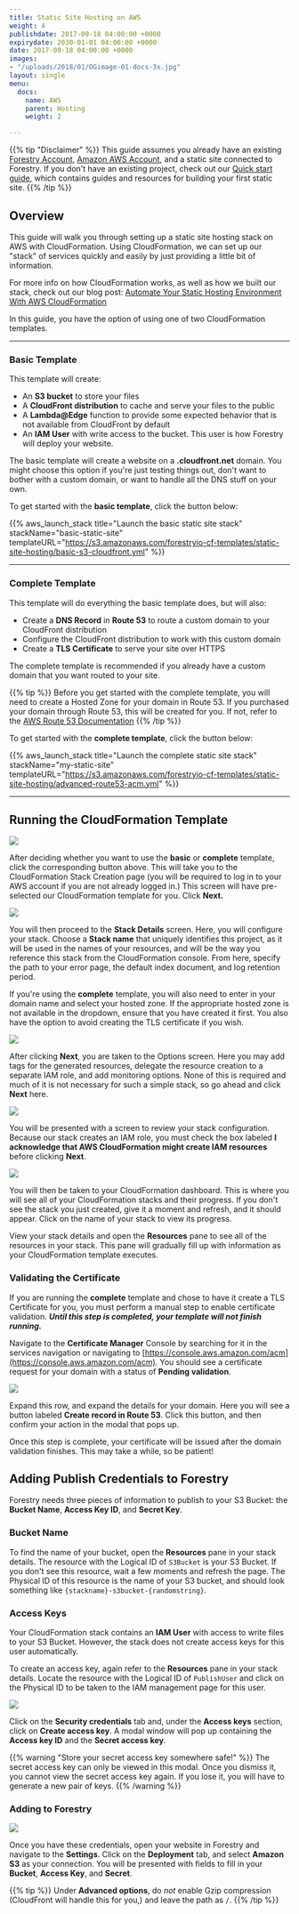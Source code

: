 ```yaml
---
title: Static Site Hosting on AWS
weight: 4
publishdate: 2017-09-18 04:00:00 +0000
expirydate: 2030-01-01 04:00:00 +0000
date: 2017-09-18 04:00:00 +0000
images:
- "/uploads/2018/01/OGimage-01-docs-3x.jpg"
layout: single
menu:
  docs:
    name: AWS
    parent: Hosting
    weight: 2

---
```


{{% tip "Disclaimer" %}}
This guide assumes you already have an existing [Forestry Account](https://app.forestry.io/signup), [Amazon AWS Account](https://aws.amazon.com/free/), and a static site connected to Forestry. If you don't have an existing project, check out our [Quick start guide](/docs/quickstart/), which contains guides and resources for building your first static site.
{{% /tip %}}

## Overview

This guide will walk you through setting up a static site hosting stack on AWS with CloudFormation. Using CloudFormation, we can set up our "stack" of services quickly and easily by just providing a little bit of information.

For more info on how CloudFormation works, as well as how we built our stack, check out our blog post: [Automate Your Static Hosting Environment With AWS CloudFormation](https://forestry.io/blog/automate-your-static-hosting-environment-with-aws-cloudformation/)

In this guide, you have the option of using one of two CloudFormation templates.

---

### Basic Template
This template will create:

- An **S3 bucket** to store your files
- A **CloudFront distribution** to cache and serve your files to the public
- A **Lambda@Edge** function to provide some expected behavior that is not available from CloudFront by default
- An **IAM User** with write access to the bucket. This user is how Forestry will deploy your website.

The basic template will create a website on a **.cloudfront.net** domain. You might choose this option if you're just testing things out, don't want to bother with a custom domain, or want to handle all the DNS stuff on your own.

To get started with the **basic template**, click the button below: 

{{% aws_launch_stack 
title="Launch the basic static site stack" 
stackName="basic-static-site" 
templateURL="https://s3.amazonaws.com/forestryio-cf-templates/static-site-hosting/basic-s3-cloudfront.yml" %}}

---

### Complete Template
This template will do everything the basic template does, but will also:

- Create a **DNS Record** in **Route 53** to route a custom domain to your CloudFront distribution
- Configure the CloudFront distribution to work with this custom domain
- Create a **TLS Certificate** to serve your site over HTTPS

The complete template is recommended if you already have a custom domain that you want routed to your site.

{{% tip %}}
Before you get started with the complete template, you will need to create a Hosted Zone for your domain in Route 53. If you purchased your domain through Route 53, this will be created for you. If not, refer to the [AWS Route 53 Documentation](https://docs.aws.amazon.com/Route53/latest/DeveloperGuide/CreatingHostedZone.html)
{{% /tip %}}

To get started with the **complete template**, click the button below: 

{{% aws_launch_stack 
title="Launch the complete static site stack" 
stackName="my-static-site" 
templateURL="https://s3.amazonaws.com/forestryio-cf-templates/static-site-hosting/advanced-route53-acm.yml" %}}

---

## Running the CloudFormation Template

![](/uploads/2018/09/cf-step-1.png)

After deciding whether you want to use the **basic** or **complete** template, click the corresponding button above. This will take you to the CloudFormation Stack Creation page (you will be required to log in to your AWS account if you are not already logged in.) This screen will have pre-selected our CloudFormation template for you. Click **Next.**

![](/uploads/2018/09/cf-step-2.png)

You will then proceed to the **Stack Details** screen. Here, you will configure your stack. Choose a **Stack name** that uniquely identifies this project, as it will be used in the names of your resources, and will be the way you reference this stack from the CloudFormation console. From here, specify the path to your error page, the default index document, and log retention period.

If you're using the **complete** template, you will also need to enter in your domain name and select your hosted zone. If the appropriate hosted zone is not available in the dropdown, ensure that you have created it first. You also have the option to avoid creating the TLS certificate if you wish.

![](/uploads/2018/09/cf-step-3.png)

After clicking **Next**, you are taken to the Options screen. Here you may add tags for the generated resources, delegate the resource creation to a separate IAM role, and add monitoring options. None of this is required and much of it is not necessary for such a simple stack, so go ahead and click **Next** here.

![](/uploads/2018/09/cf-step-4.png)

You will be presented with a screen to review your stack configuration. Because our stack creates an IAM role, you must check the box labeled **I acknowledge that AWS CloudFormation might create IAM resources** before clicking **Next**.

![](/uploads/2018/09/cf-stack-dashboard.png)

You will then be taken to your CloudFormation dashboard. This is where you will see all of your CloudFormation stacks and their progress. If you don't see the stack you just created, give it a moment and refresh, and it should appear. Click on the name of your stack to view its progress.

View your stack details and open the **Resources** pane to see all of the resources in your stack. This pane will gradually fill up with information as your CloudFormation template executes.

### Validating the Certificate

If you are running the **complete** template and chose to have it create a TLS Certificate for you, you must perform a manual step to enable certificate validation. ***Until this step is completed, your template will not finish running.***

Navigate to the **Certificate Manager** Console by searching for it in the services navigation or navigating to [https://console.aws.amazon.com/acm](https://console.aws.amazon.com/acm). You should see a certificate request for your domain with a status of **Pending validation**.

![](/uploads/2018/09/cf-domain-validation.png)

Expand this row, and expand the details for your domain. Here you will see a button labeled **Create record in Route 53**. Click this button, and then confirm your action in the modal that pops up.

Once this step is complete, your certificate will be issued after the domain validation finishes. This may take a while, so be patient!

## Adding Publish Credentials to Forestry

Forestry needs three pieces of information to publish to your S3 Bucket: the **Bucket Name**, **Access Key ID**, and **Secret Key**.

### Bucket Name

To find the name of your bucket, open the **Resources** pane in your stack details. The resource with the Logical ID of `S3Bucket` is your S3 Bucket. If you don't see this resource, wait a few moments and refresh the page. The Physical ID of this resource is the name of your S3 bucket, and should look something like `{stackname}-s3bucket-{randomstring}`.

### Access Keys

Your CloudFormation stack contains an **IAM User** with access to write files to your S3 Bucket. However, the stack does not create access keys for this user automatically.

To create an access key, again refer to the **Resources** pane in your stack details. Locate the resource with the Logical ID of `PublishUser` and click on the Physical ID to be taken to the IAM management page for this user. 

![](/uploads/2018/09/cf-step-5.png)

Click on the **Security credentials** tab and, under the **Access keys** section, click on **Create access key**. A modal window will pop up containing the **Access key ID** and the **Secret access key**.

{{% warning "Store your secret access key somewhere safe!" %}}
The secret access key can only be viewed in this modal. Once you dismiss it, you cannot view the secret access key again. If you lose it, you will have to generate a new pair of keys.
{{% /warning %}}

### Adding to Forestry

![](/uploads/2018/09/cf-step-6.png)

Once you have these credentials, open your website in Forestry and navigate to the **Settings**. Click on the **Deployment** tab, and select **Amazon S3** as your connection. You will be presented with fields to fill in your **Bucket**, **Access Key**, and **Secret**. 

{{% tip %}}
Under **Advanced options**, do *not* enable Gzip compression (CloudFront will handle this for you,) and leave the path as `/`.
{{% /tip %}}